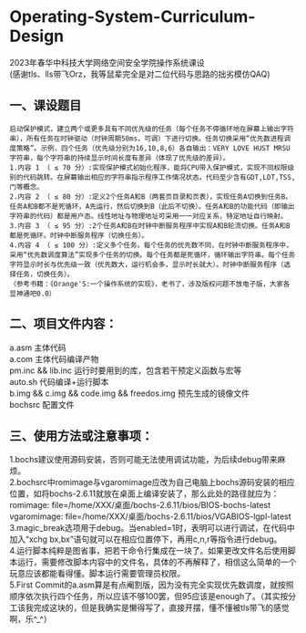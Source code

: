 # Operating-System-Curriculum-Design
2023年春华中科技大学网络空间安全学院操作系统课设  
(感谢tls、lls带飞Orz，我等鼠辈完全是对二位代码与思路的拙劣模仿QAQ)  

## 一、课设题目
    启动保护模式，建立两个或更多具有不同优先级的任务（每个任务不停循环地在屏幕上输出字符串），所有任务在时钟驱动（时钟周期50ms，可调）下进行切换。任务切换采用“优先数进程调度策略”。示例，四个任务（优先级分别为16,10,8,6）各自输出：VERY LOVE HUST MRSU字符串，每个字符串的持续显示时间长度有差异（体现了优先级的差异）。  
    1.内容 1 （ ≤ 70 分）:实现保护模式初始化程序，能将CPU带入保护模式，实现不同权限级别的代码跳转。在屏幕输出相应的字符串指示程序工作情况状态。代码至少含有GDT,LDT,TSS,门等概念。  
    2.内容 2 （ ≤ 80 分）:定义2个任务A和B（两套页目录和页表），实现任务A切换到任务B。任务A和B都不是死循环，A先运行，然后切换到B（此后不切换）。任务A和B的功能代码（即输出字符串的代码）都是用户态。线性地址与物理地址可采用一一对应关系，特定地址自行映射。  
    3.内容 3 （ ≤ 95 分）:2个任务A和B在时钟中断服务程序中实现A和B轮流切换。任务A和B都是死循环。时钟中断服务程序（切换任务）。  
    4.内容 4 （ ≤ 100 分）:定义多个任务，每个任务的优先数不同，在时钟中断服务程序中，采用“优先数调度算法”实现多个任务的切换。每个任务都是死循环，循环输出字符串。每个任务字符显示时长与优先级一致（优先数大，运行机会多，显示时长就大）。时钟中断服务程序（选择任务，切换任务）。  
    （参考书籍：《Orange'S:一个操作系统的实现》，老书了，涉及版权问题不放电子版，大家各显神通吧0.0）  
    
## 二、项目文件内容：  
  a.asm 主体代码  
  a.com 主体代码编译产物  
  pm.inc && lib.inc 运行时要用到的库，包含若干预定义函数与宏等  
  auto.sh 代码编译+运行脚本  
  b.img && c.img && code.img && freedos.img 预先生成的镜像文件  
  bochsrc 配置文件  

## 三、使用方法或注意事项：  
  1.bochs建议使用源码安装，否则可能无法使用调试功能，为后续debug带来麻烦。  
  2.bochsrc中romimage与vgaromimage应改为自己电脑上bochs源码安装的相应位置，如将bochs-2.6.11就放在桌面上编译安装了，那么此处的路径就应为：  
  romimage: file=/home/XXX/桌面/bochs-2.6.11/bios/BIOS-bochs-latest  
  vgaromimage: file=/home/XXX/桌面/bochs-2.6.11/bios/VGABIOS-lgpl-latest  
  3.magic_break选项用于debug。当enabled=1时，表明可以进行调试，在代码中加入“xchg bx,bx”语句就可以在相应位置停下，再用c,n,r等指令进行debug。  
  4.运行脚本纯粹是图省事，把若干命令行集成在一块了。如果更改文件名后使用脚本运行，需要修改脚本内容中的文件名，具体的不再解释了，相信这么简单的一个玩意应该都能看得懂。脚本运行需要管理员权限。  
  5.First Commit的a.asm算是有点阉割版，因为没有完全实现优先数调度，就按照顺序依次执行四个任务，所以应该不够100罢，但95应该是enough了。（其实按分工该我完成这块的，但是我确实是懒得写了，直接开摆，懂不懂被tls带飞的感觉啊，乐^_^）  
